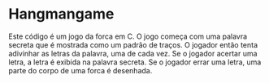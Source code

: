 # Hangmangame
Este código é um jogo da forca em C. O jogo começa com uma palavra secreta que é mostrada como um padrão de traços. O jogador então tenta adivinhar as letras da palavra, uma de cada vez. Se o jogador acertar uma letra, a letra é exibida na palavra secreta. Se o jogador errar uma letra, uma parte do corpo de uma forca é desenhada.
